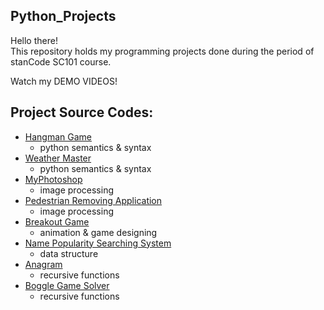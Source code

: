 ## Python_Projects
Hello there!\
This repository holds my programming projects done during the period of stanCode SC101 course.

Watch my DEMO VIDEOS!

## Project Source Codes:
* [Hangman Game]()
  * python semantics & syntax
* [Weather Master]()
  * python semantics & syntax
* [MyPhotoshop]()
  * image processing
* [Pedestrian Removing Application]()
  * image processing
* [Breakout Game]()
  * animation & game designing
* [Name Popularity Searching System]()
  * data structure
* [Anagram]()
  * recursive functions
* [Boggle Game Solver]()
  * recursive functions
